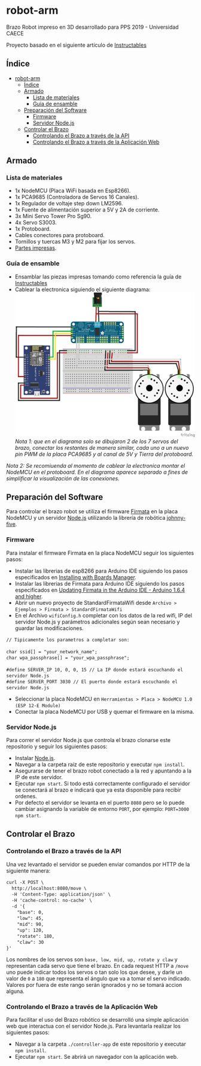# robot-arm
Brazo Robot impreso en 3D desarrollado para PPS 2019 - Universidad CAECE

Proyecto basado en el siguiente artículo de [Instructables](https://www.instructables.com/id/3D-Printed-Robot-Arm/)

## Índice
- [robot-arm](#robot-arm)
  - [Índice](#%c3%8dndice)
  - [Armado](#armado)
    - [Lista de materiales](#lista-de-materiales)
    - [Guía de ensamble](#gu%c3%ada-de-ensamble)
  - [Preparación del Software](#preparaci%c3%b3n-del-software)
    - [Firmware](#firmware)
    - [Servidor Node.js](#servidor-nodejs)
  - [Controlar el Brazo](#controlar-el-brazo)
    - [Controlando el Brazo a través de la API](#controlando-el-brazo-a-trav%c3%a9s-de-la-api)
    - [Controlando el Brazo a través de la Aplicación Web](#controlando-el-brazo-a-trav%c3%a9s-de-la-aplicaci%c3%b3n-web)

## Armado

### Lista de materiales
 - 1x NodeMCU (Placa WiFi basada en Esp8266).
 - 1x PCA9685 (Controladora de Servos 16 Canales).
 - 1x Regulador de voltaje step down LM2596.
 - 1x Fuente de alimentación superior a 5V y 2A de corriente.
 - 3x Mini Servo Tower Pro Sg90.
 - 4x Servo S3003.
 - 1x Protoboard.
 - Cables conectores para protoboard.
 - Tornillos y tuercas M3 y M2 para fijar los servos.
 - [Partes impresas](modelos).

### Guía de ensamble
  - Ensamblar las piezas impresas tomando como referencia la guía de [Instructables](https://www.instructables.com/id/3D-Printed-Robot-Arm/)
  - Cablear la electronica siguiendo el siguiente diagrama:
![Schematics](robot_arm_schematics.jpeg)
*Nota 1: que en el diagrama solo se dibujaron 2 de los 7 servos del brazo, conectar los restantes de manera similar, cada uno a un nuevo pin PWM de la placa PCA9685 y al canal de 5V y Tierra del protoboard.*

*Nota 2: Se recomiuenda al momento de cablear la electronica montar el NodeMCU en el protoboard. En el diagrama aparece separado a fines de simplificar la visualización de las conexiones.*

## Preparación del Software
Para controlar el brazo robot se utiliza el firmware [Firmata](https://github.com/firmata/arduino) en la placa NodeMCU y un servidor [Node.js](https://nodejs.org/en/) utilizando la librería de robótica [johnny-five](http://johnny-five.io/).

### Firmware
Para instalar el firmware Firmata en la placa NodeMCU seguir los siguientes pasos:
- Instalar las librerias de esp8266 para Arduino IDE siguiendo los pasos especificados en [Installing with Boards Manager](https://github.com/esp8266/Arduino#installing-with-boards-manager).
- Instalar las librerias de Firmata para Arduino IDE siguiendo los pasos especificados en [Updating Firmata in the Arduino IDE - Arduino 1.6.4 and higher](https://github.com/firmata/arduino#updating-firmata-in-the-arduino-ide---arduino-164-and-higher).
- Abrir un nuevo proyecto de StandardFirmataWifi desde ``` Archivo > Ejemplos > Firmata > StandardFirmataWifi  ```
- En el Archivo ```wifiConfig.h``` completar con los datos de la red wifi, IP del servidor Node.js y parámetros adicionales según sean necesario y guardar las modificaciones.

```
// Tipicamente los parametros a completar son:

char ssid[] = "your_network_name";
char wpa_passphrase[] = "your_wpa_passphrase";

#define SERVER_IP 10, 0, 0, 15 // La IP donde estará escuchando el servidor Node.js
#define SERVER_PORT 3030 // El puerto donde estará escuchando el servidor Node.js
```

- Seleccionar la placa NodeMCU en `Herramientas > Placa > NodeMCU 1.0 (ESP 12-E Module)`
- Conectar la placa NodeMCU por USB y quemar el firmware en la misma.

### Servidor Node.js
Para correr el servidor Node.js que controla el brazo clonarse este repositorio y seguir los siguientes pasos:
- Instalar [Node.js](https://nodejs.org/en/download/).
- Navegar a la carpeta raíz de este repositorio y executar `npm install`.
- Asegurarse de tener el brazo robot conectado a la red y apuntando a la IP de este servidor.
- Ejecutar `npm start`. Si todo está correctamente configurado el servidor se conectará al brazo e indicará que ya esta disponible para recibir ordenes.
- Por defecto el servidor se levanta en el puerto `8080` pero se lo puede cambiar asignando la variable de entorno `PORT`, por ejemplo: `PORT=3000 npm start`.


## Controlar el Brazo

### Controlando el Brazo a través de la API

Una vez levantado el servidor se pueden enviar comandos por HTTP de la siguiente manera:

```
curl -X POST \
  http://localhost:8080/move \
  -H 'Content-Type: application/json' \
  -H 'cache-control: no-cache' \
  -d '{
    "base": 0,
    "low": 45,
    "mid": 90,
    "up": 120,
    "rotate": 180,
    "claw": 30
}'
```

Los nombres de los servos son `base, low, mid, up, rotate y claw` y representan cada servo que tiene el brazo. En cada request HTTP a `/move` uno puede indicar todos los servos o tan solo los que desee, y darle un valor de `0` a `180` que representa el ángulo que va a tomar el servo indicado. Valores por fuera de este rango serán ignorados y no se tomará accion alguna.

### Controlando el Brazo a través de la Aplicación Web

Para facilitar el uso del Brazo robótico se desarrolló una simple aplicación web que interactua con el servidor Node.js. Para levantarla realizar los siguientes pasos:
- Navegar a la carpeta `./controller-app` de este repositorio y executar `npm install`.
- Ejecutar `npm start`. Se abrirá un navegador con la aplicación web.
